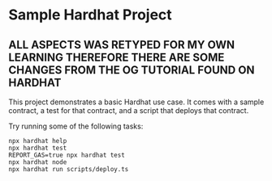 # Sample Hardhat Project

## ALL ASPECTS WAS RETYPED FOR MY OWN LEARNING THEREFORE THERE ARE SOME CHANGES FROM THE OG TUTORIAL FOUND ON HARDHAT

This project demonstrates a basic Hardhat use case. It comes with a sample contract, a test for that contract, and a script that deploys that contract.

Try running some of the following tasks:

```shell
npx hardhat help
npx hardhat test
REPORT_GAS=true npx hardhat test
npx hardhat node
npx hardhat run scripts/deploy.ts
```
